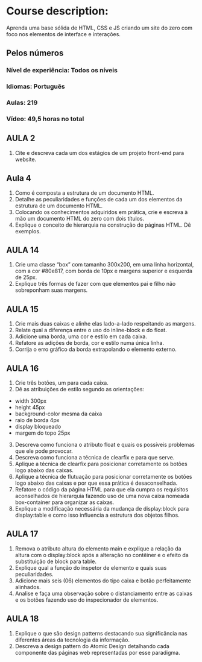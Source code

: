 # Course description:

Aprenda uma base sólida de HTML, CSS e JS criando um site do zero com foco nos elementos de interface e interações.

## Pelos números

### Nível de experiência: Todos os níveis

### Idiomas: Português

### Aulas: 219

### Vídeo: 49,5 horas no total

## AULA 2

1. Cite e descreva cada um dos estágios de um projeto front-end para website.

## Aula 4

1. Como é composta a estrutura de um documento HTML.
2. Detalhe as peculiaridades e funções de cada um dos elementos da estrutura de um documento HTML.
3. Colocando os conhecimentos adquiridos em prática, crie e escreva à mão um documento HTML do zero com dois títulos.
4. Explique o conceito de hierarquia na construção de páginas HTML. Dê exemplos.

## AULA 14

1. Crie uma classe “box” com tamanho 300x200, em uma linha horizontal, com a cor #80e817, com borda de 10px e margens superior e esquerda de 25px.
2. Explique três formas de fazer com que elementos pai e filho não sobreponham suas margens.

## AULA 15

1. Crie mais duas caixas e alinhe elas lado-a-lado respeitando as margens.
2. Relate qual a diferença entre o uso do inline-block e do float.
3. Adicione uma borda, uma cor e estilo em cada caixa.
4. Refatore as adições de borda, cor e estilo numa única linha.
5. Corrija o erro gráfico da borda extrapolando o elemento externo.

## AULA 16

1. Crie três botões, um para cada caixa.
2. Dê as atribuições de estilo segundo as orientações:

- width 300px
- height 45px
- background-color mesma da caixa
- raio de borda 4px
- display bloqueado
- margem do topo 25px

3. Descreva como funciona o atributo float e quais os possíveis problemas que ele pode provocar.
4. Descreva como funciona a técnica de clearfix e para que serve.
5. Aplique a técnica de clearfix para posicionar corretamente os botões logo abaixo das caixas.
6. Aplique a técnica de flutuação para posicionar corretamente os botões logo abaixo das caixas e por que essa prática é desaconselhada.
7. Refatore o código da página HTML para que ela cumpra os requisitos aconselhados de hierarquia fazendo uso de uma nova caixa nomeada box-container para organizar as caixas.
8. Explique a modificação necessária da mudança de display:block para display:table e como isso influencia a estrutura dos objetos filhos.

## AULA 17

1. Remova o atributo altura do elemento main e explique a relação da altura com o display:block após a alteração no contêiner e o efeito da substituição de block para table.
2. Explique qual a função do inspetor de elemento e quais suas peculiaridades.
3. Adicione mais seis (06) elementos do tipo caixa e botão perfeitamente alinhados.
4. Analise e faça uma observação sobre o distanciamento entre as caixas e os botões fazendo uso do inspecionador de elementos.

## AULA 18

1. Explique o que são design patterns destacando sua significância nas diferentes áreas da tecnologia da informação.
2. Descreva a design pattern do Atomic Design detalhando cada componente das páginas web representadas por esse paradigma.
